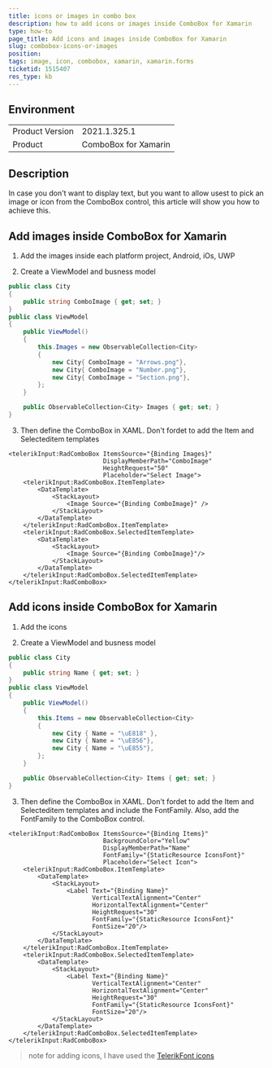 ```yaml
---
title: icons or images in combo box
description: how to add icons or images inside ComboBox for Xamarin
type: how-to
page_title: Add icons and images inside ComboBox for Xamarin
slug: combobox-icons-or-images
position: 
tags: image, icon, combobox, xamarin, xamarin.forms
ticketid: 1515407
res_type: kb
---
```


## Environment
<table>
	<tbody>
		<tr>
			<td>Product Version</td>
			<td>2021.1.325.1</td>
		</tr>
		<tr>
			<td>Product</td>
			<td>ComboBox for Xamarin</td>
		</tr>
	</tbody>
</table>


## Description

In case you don't want to display text, but you want to allow usest to pick an image or icon from the ComboBox control, this article will show you how to achieve this.

## Add images inside ComboBox for Xamarin

1. Add the images inside each platform project, Android, iOs, UWP

2. Create a ViewModel and busness model

```C#
public class City
{
	public string ComboImage { get; set; }
}
public class ViewModel
{
	public ViewModel()
	{
		this.Images = new ObservableCollection<City>
		{
			new City{ ComboImage = "Arrows.png"},
			new City{ ComboImage = "Number.png"},
			new City{ ComboImage = "Section.png"},
		};
	}

	public ObservableCollection<City> Images { get; set; }
}
```

3. Then define the ComboBox in XAML. Don't fordet to add the Item and Selecteditem templates

```XAML
<telerikInput:RadComboBox ItemsSource="{Binding Images}" 
						  DisplayMemberPath="ComboImage"
						  HeightRequest="50"
						  Placeholder="Select Image">
	<telerikInput:RadComboBox.ItemTemplate>
		<DataTemplate>
			<StackLayout>
				<Image Source="{Binding ComboImage}" />
			</StackLayout>
		</DataTemplate>
	</telerikInput:RadComboBox.ItemTemplate>
	<telerikInput:RadComboBox.SelectedItemTemplate>
		<DataTemplate>
			<StackLayout>
				<Image Source="{Binding ComboImage}"/>
			</StackLayout>
		</DataTemplate>
	</telerikInput:RadComboBox.SelectedItemTemplate>
</telerikInput:RadComboBox>
```

## Add icons inside ComboBox for Xamarin


1. Add the icons

2. Create a ViewModel and busness model

```C#
public class City
{
	public string Name { get; set; }
}
public class ViewModel
{
	public ViewModel()
	{
		this.Items = new ObservableCollection<City>
		{
			new City { Name = "\uE818" },
			new City { Name = "\uE856"},
			new City { Name = "\uE855"},
		};
	}

	public ObservableCollection<City> Items { get; set; }
}
```

3. Then define the ComboBox in XAML. Don't fordet to add the Item and Selecteditem templates and include the FontFamily. Also, add the FontFamily to the ComboBox control.

```XAML
<telerikInput:RadComboBox ItemsSource="{Binding Items}" 
						  BackgroundColor="Yellow"
						  DisplayMemberPath="Name"
						  FontFamily="{StaticResource IconsFont}"
						  Placeholder="Select Icon">
	<telerikInput:RadComboBox.ItemTemplate>
		<DataTemplate>
			<StackLayout>
				<Label Text="{Binding Name}" 
					   VerticalTextAlignment="Center"
					   HorizontalTextAlignment="Center"
					   HeightRequest="30"
					   FontFamily="{StaticResource IconsFont}"
					   FontSize="20"/>
			</StackLayout>
		</DataTemplate>
	</telerikInput:RadComboBox.ItemTemplate>
	<telerikInput:RadComboBox.SelectedItemTemplate>
		<DataTemplate>
			<StackLayout>
				<Label Text="{Binding Name}" 
					   VerticalTextAlignment="Center"
					   HorizontalTextAlignment="Center"
					   HeightRequest="30"
					   FontFamily="{StaticResource IconsFont}"
					   FontSize="20"/>
			</StackLayout>
		</DataTemplate>
	</telerikInput:RadComboBox.SelectedItemTemplate>
</telerikInput:RadComboBox>
```

>note for adding icons, I have used the [TelerikFont icons](https://docs.telerik.com/devtools/xamarin/styling-and-appearance/telerik-font-icons)